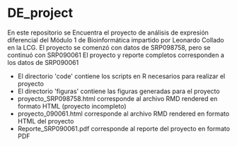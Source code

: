 # DE_project

En este repositorio se Encuentra el proyecto de análisis de expresión diferencial del Módulo 1 de Bioinformática impartido por Leonardo Collado en la LCG.
El proyecto se comenzó con datos de SRP098758, pero se continuó con SRP090061
El proyecto y reporte completos corresponden a los datos de SRP090061

* El directorio 'code' contiene los scripts en R necesarios para realizar el proyecto
* El directorio 'figuras' contiene las figuras generadas para el proyecto
* proyecto_SRP098758.html corresponde al archivo RMD rendered en formato HTML (proyecto incompleto)
* proyecto_090061.html corresponde al archivo RMD rendered en formato HTML del proyecto
* Reporte_SRP090061.pdf corresponde al reporte del proyecto en formato PDF
